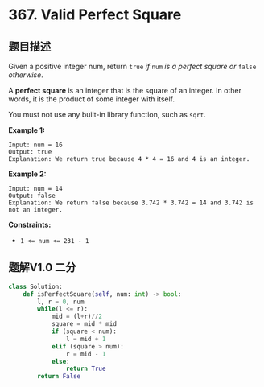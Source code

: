 # 367. Valid Perfect Square

## 题目描述

Given a positive integer num, return `true` *if* `num` *is a perfect square or* `false` *otherwise*.

A **perfect square** is an integer that is the square of an integer. In other words, it is the product of some integer with itself.

You must not use any built-in library function, such as `sqrt`.

**Example 1:**

```
Input: num = 16
Output: true
Explanation: We return true because 4 * 4 = 16 and 4 is an integer.
```

**Example 2:**

```
Input: num = 14
Output: false
Explanation: We return false because 3.742 * 3.742 = 14 and 3.742 is not an integer.
```

 

**Constraints:**

- `1 <= num <= 231 - 1`



## 题解V1.0 二分

```python
class Solution:
    def isPerfectSquare(self, num: int) -> bool:
        l, r = 0, num
        while(l <= r):
            mid = (l+r)//2
            square = mid * mid
            if (square < num):
                l = mid + 1
            elif (square > num):
                r = mid - 1
            else:
                return True
        return False
```

